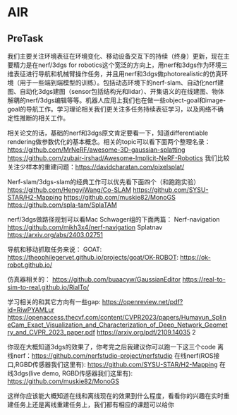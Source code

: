 # AIR

## PreTask

我们主要关注环境表征在环境变化、移动设备交互下的持续（终身）更新，现在主要精力是在nerf/3dgs for robotics这个宽泛的方向上，用nerf和3dgs作为环境三维表征进行导航和机械臂操作任务，并且用nerf和3dgs做photorealistic的仿真环境（用于一些端到端模型的训练）。包括动态环境下的nerf-slam、自动化nerf建图、自动化3dgs建图（sensor包括结构光和lidar）、开集语义的在线建图、物体解耦的nerf/3dgs编辑等等。机器人应用上我们也在做一些object-goal和image-goal的导航工作。学习理论相关我们更关注多任务持续表征学习，以及网络不确定性推断的相关工作。

相关论文的话，基础的nerf和3dgs原文肯定要看一下，知道differentiable rendering做参数优化的基本概念。相关的topic可以看下面两个整理名录：https://github.com/MrNeRF/awesome-3D-gaussian-splatting
https://github.com/zubair-irshad/Awesome-Implicit-NeRF-Robotics
我们比较关注少样本的重建问题：https://davidcharatan.com/pixelsplat/

Nerf-slam/3dgs-slam的经典工作可以优先看下面四个（和跑跑实验）
https://github.com/HengyiWang/Co-SLAM
https://github.com/SYSU-STAR/H2-Mapping
https://github.com/muskie82/MonoGS
https://github.com/spla-tam/SplaTAM

nerf/3dgs做路径规划可以看Mac Schwager组的下面两篇：
Nerf-navigation https://github.com/mikh3x4/nerf-navigation
Splatnav https://arxiv.org/abs/2403.02751

导航和移动抓取任务来说：
GOAT: https://theophilegervet.github.io/projects/goat/OK-ROBOT: https://ok-robot.github.io/

仿真器相关的：
https://github.com/buaacyw/GaussianEditor
https://real-to-sim-to-real.github.io/RialTo/

学习相关的和其它方向有一些gap:
https://openreview.net/pdf?id=RiwPYAMLur
https://openaccess.thecvf.com/content/CVPR2023/papers/Humayun_SplineCam_Exact_Visualization_and_Characterization_of_Deep_Network_Geometry_and_CVPR_2023_paper.pdf
https://arxiv.org/pdf/2109.14035
2

你现在大概知道3dgs的效果了，你考完之后我建议你可以跑一下这三个code
离线nerf：https://github.com/nerfstudio-project/nerfstudio
在线nerf(ROS接口,RGBD传感器我们这里有): https://github.com/SYSU-STAR/H2-Mapping 
在线3dgs(live demo, RGBD传感器我们这里有): https://github.com/muskie82/MonoGS

这样你应该能大概知道在线和离线现在的效果到什么程度，看看你的兴趣在实时重建任务上还是离线重建任务上，我们都有相应的课题可以给你